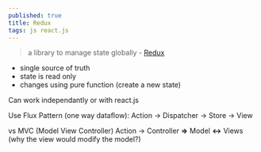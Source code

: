 ```yaml
---
published: true
title: Redux
tags: js react.js
---
```

> a library to manage state globally - [Redux](https://redux.js.org/)

- single source of truth
- state is read only
- changes using pure function (create a new state)

Can work independantly or with react.js

Use Flux Pattern (one way dataflow):
Action -> Dispatcher -> Store -> View

vs MVC (Model View Controller)
Action -> Controller **=>** Model **<->** Views (why the view would modify the model?)